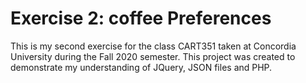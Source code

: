 # Exercise 2: coffee Preferences
 This is my second exercise for the class CART351 taken at Concordia University during the Fall 2020 semester. 
 This project was created to demonstrate my understanding of JQuery, JSON files and PHP.
